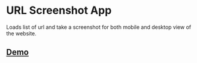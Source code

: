 # URL Screenshot App

Loads list of url and take a screenshot for both mobile and desktop view of the website.

## [Demo](https://url-screenshot-react.herokuapp.com/)
